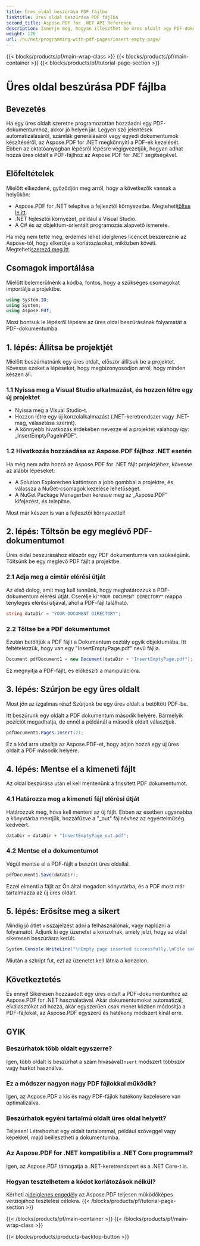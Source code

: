 ```yaml
---
title: Üres oldal beszúrása PDF fájlba
linktitle: Üres oldal beszúrása PDF fájlba
second_title: Aspose.PDF for .NET API Reference
description: Ismerje meg, hogyan illeszthet be üres oldalt egy PDF-dokumentumba az Aspose.PDF for .NET használatával. Lépésről lépésre bemutató oktatóprogram kódpéldákkal a zökkenőmentes PDF-kezeléshez.
weight: 120
url: /hu/net/programming-with-pdf-pages/insert-empty-page/
---
```


{{< blocks/products/pf/main-wrap-class >}}
{{< blocks/products/pf/main-container >}}
{{< blocks/products/pf/tutorial-page-section >}}

# Üres oldal beszúrása PDF fájlba

## Bevezetés

Ha egy üres oldalt szeretne programozottan hozzáadni egy PDF-dokumentumhoz, akkor jó helyen jár. Legyen szó jelentések automatizálásáról, számlák generálásáról vagy egyedi dokumentumok készítéséről, az Aspose.PDF for .NET megkönnyíti a PDF-ek kezelését. Ebben az oktatóanyagban lépésről lépésre végigvezetjük, hogyan adhat hozzá üres oldalt a PDF-fájlhoz az Aspose.PDF for .NET segítségével.

## Előfeltételek

Mielőtt elkezdené, győződjön meg arról, hogy a következők vannak a helyükön:

-  Aspose.PDF for .NET telepítve a fejlesztői környezetbe. Megteheti[töltse le itt](https://releases.aspose.com/pdf/net/).
- .NET fejlesztői környezet, például a Visual Studio.
- A C# és az objektum-orientált programozás alapvető ismerete.

 Ha még nem tette meg, érdemes lehet ideiglenes licencet beszereznie az Aspose-tól, hogy elkerülje a korlátozásokat, miközben követi. Megteheti[szerezd meg itt](https://purchase.aspose.com/temporary-license/).

## Csomagok importálása

Mielőtt belemerülnénk a kódba, fontos, hogy a szükséges csomagokat importálja a projektbe.

```csharp
using System.IO;
using System;
using Aspose.Pdf;
```

Most bontsuk le lépésről lépésre az üres oldal beszúrásának folyamatát a PDF-dokumentumba.

## 1. lépés: Állítsa be projektjét

Mielőtt beszúrhatnánk egy üres oldalt, először állítsuk be a projektet. Kövesse ezeket a lépéseket, hogy megbizonyosodjon arról, hogy minden készen áll.

### 1.1 Nyissa meg a Visual Studio alkalmazást, és hozzon létre egy új projektet
- Nyissa meg a Visual Studio-t.
- Hozzon létre egy új konzolalkalmazást (.NET-keretrendszer vagy .NET-mag, választása szerint).
- A könnyebb hivatkozás érdekében nevezze el a projektet valahogy így: „InsertEmptyPageInPDF”.

### 1.2 Hivatkozás hozzáadása az Aspose.PDF fájlhoz .NET esetén
Ha még nem adta hozzá az Aspose.PDF for .NET fájlt projektjéhez, kövesse az alábbi lépéseket:
- A Solution Explorerben kattintson a jobb gombbal a projektre, és válassza a NuGet-csomagok kezelése lehetőséget.
- A NuGet Package Managerben keresse meg az „Aspose.PDF” kifejezést, és telepítse.

Most már készen is van a fejlesztői környezettel!

## 2. lépés: Töltsön be egy meglévő PDF-dokumentumot

Üres oldal beszúrásához először egy PDF dokumentumra van szükségünk. Töltsünk be egy meglévő PDF fájlt a projektbe.

### 2.1 Adja meg a címtár elérési útját

 Az első dolog, amit meg kell tennünk, hogy meghatározzuk a PDF-dokumentum elérési útját. Cserélje ki`"YOUR DOCUMENT DIRECTORY"` mappa tényleges elérési útjával, ahol a PDF-fájl található.

```csharp
string dataDir = "YOUR DOCUMENT DIRECTORY";
```

### 2.2 Töltse be a PDF dokumentumot

Ezután betöltjük a PDF fájlt a Dokumentum osztály egyik objektumába. Itt feltételezzük, hogy van egy "InsertEmptyPage.pdf" nevű fájlja.

```csharp
Document pdfDocument1 = new Document(dataDir + "InsertEmptyPage.pdf");
```

Ez megnyitja a PDF-fájlt, és előkészíti a manipulációra.

## 3. lépés: Szúrjon be egy üres oldalt

Most jön az izgalmas rész! Szúrjunk be egy üres oldalt a betöltött PDF-be.

Itt beszúrunk egy oldalt a PDF dokumentum második helyére. Bármelyik pozíciót megadhatja, de ennél a példánál a második oldalt választjuk.

```csharp
pdfDocument1.Pages.Insert(2);
```

Ez a kód arra utasítja az Aspose.PDF-et, hogy adjon hozzá egy új üres oldalt a PDF második helyére.

## 4. lépés: Mentse el a kimeneti fájlt

Az oldal beszúrása után el kell mentenünk a frissített PDF dokumentumot.

### 4.1 Határozza meg a kimeneti fájl elérési útját

Határozzuk meg, hova kell menteni az új fájlt. Ebben az esetben ugyanabba a könyvtárba mentjük, hozzáfűzve a "_out" fájlnévhez az egyértelműség kedvéért.

```csharp
dataDir = dataDir + "InsertEmptyPage_out.pdf";
```

### 4.2 Mentse el a dokumentumot

Végül mentse el a PDF-fájlt a beszúrt üres oldallal.

```csharp
pdfDocument1.Save(dataDir);
```

Ezzel elmenti a fájlt az Ön által megadott könyvtárba, és a PDF most már tartalmazza az új üres oldalt.

## 5. lépés: Erősítse meg a sikert

Mindig jó ötlet visszajelzést adni a felhasználónak, vagy naplózni a folyamatot. Adjunk ki egy üzenetet a konzolnak, amely jelzi, hogy az oldal sikeresen beszúrásra került.

```csharp
System.Console.WriteLine("\nEmpty page inserted successfully.\nFile saved at " + dataDir);
```

Miután a szkript fut, ezt az üzenetet kell látnia a konzolon.

## Következtetés

És ennyi! Sikeresen hozzáadott egy üres oldalt a PDF-dokumentumhoz az Aspose.PDF for .NET használatával. Akár dokumentumokat automatizál, elválasztókat ad hozzá, akár egyszerűen csak menet közben módosítja a PDF-fájlokat, az Aspose.PDF egyszerű és hatékony módszert kínál erre.


## GYIK

### Beszúrhatok több oldalt egyszerre?
 Igen, több oldalt is beszúrhat a szám hívásával`Insert` módszert többször vagy hurkot használva.

### Ez a módszer nagyon nagy PDF fájlokkal működik?
Igen, az Aspose.PDF a kis és nagy PDF-fájlok hatékony kezelésére van optimalizálva.

### Beszúrhatok egyéni tartalmú oldalt üres oldal helyett?
Teljesen! Létrehozhat egy oldalt tartalommal, például szöveggel vagy képekkel, majd beillesztheti a dokumentumba.

### Az Aspose.PDF for .NET kompatibilis a .NET Core programmal?
Igen, az Aspose.PDF támogatja a .NET-keretrendszert és a .NET Core-t is.

### Hogyan tesztelhetem a kódot korlátozások nélkül?
 Kérheti a[ideiglenes engedély](https://purchase.aspose.com/temporary-license/) az Aspose.PDF teljesen működőképes verziójához tesztelési célokra.
{{< /blocks/products/pf/tutorial-page-section >}}

{{< /blocks/products/pf/main-container >}}
{{< /blocks/products/pf/main-wrap-class >}}

{{< blocks/products/products-backtop-button >}}
